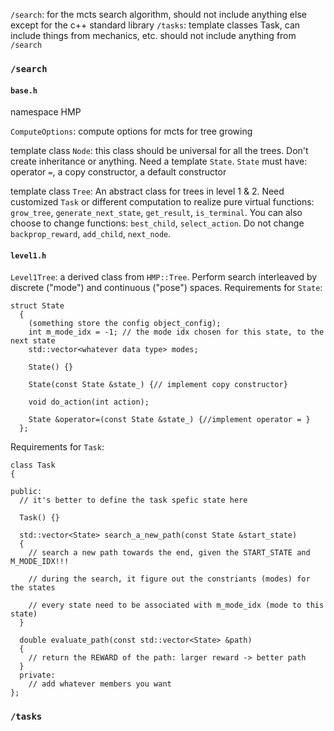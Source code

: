 `/search`: for the mcts search algorithm, should not include anything else except for the c++ standard library
`/tasks`: template classes Task, can include things from mechanics, etc. should not include anything from `/search`

### `/search` 

#### `base.h`

namespace HMP

`ComputeOptions`: compute options for mcts for tree growing

template class `Node`: 
this class should be universal for all the trees. Don't create inheritance or anything. Need a template `State`. `State` must have: operator `=`, a copy constructor, a default constructor

template class `Tree`:
An abstract class for trees in level 1 & 2. 
Need customized `Task` or different computation to realize pure virtual functions: `grow_tree`, `generate_next_state`, `get_result`, `is_terminal`. 
You can also choose to change functions: `best_child`, `select_action`. 
Do not change `backprop_reward`, `add_child`, `next_node`.

#### `level1.h`

`Level1Tree`: a derived class from `HMP::Tree`. Perform search interleaved by discrete ("mode") and continuous ("pose") spaces.
Requirements for `State`: 
```
struct State
  {
    (something store the config object_config);
    int m_mode_idx = -1; // the mode idx chosen for this state, to the next state
    std::vector<whatever data type> modes;

    State() {}

    State(const State &state_) {// implement copy constructor}

    void do_action(int action);

    State &operator=(const State &state_) {//implement operator = }
  };
```

Requirements for `Task`:
```
class Task
{

public:
  // it's better to define the task spefic state here
  
  Task() {}

  std::vector<State> search_a_new_path(const State &start_state)
  {
    // search a new path towards the end, given the START_STATE and M_MODE_IDX!!!

    // during the search, it figure out the constriants (modes) for the states

    // every state need to be associated with m_mode_idx (mode to this state)
  }

  double evaluate_path(const std::vector<State> &path)
  {
    // return the REWARD of the path: larger reward -> better path
  }
  private:
    // add whatever members you want
};
```
### `/tasks` 
